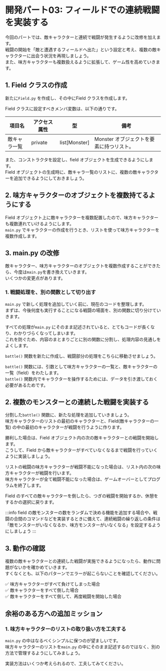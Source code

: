 # 開発パート03: フィールドでの連続戦闘を実装する

今回のパートでは、敵キャラクターと連続で戦闘が発生するように改修を加えます。  
戦闘の開始を「敵と遭遇するフィールドへ出た」という設定と考え、複数の敵キャラクターに出会う状況を再現しましょう。  
また、味方キャラクターも複数扱えるように拡張して、ゲーム性を高めていきます。  

## 1. Field クラスの作成

新たに`Field.py` を作成し、その中にField クラスを作成します。

Field クラスに設定すべきメンバ変数は、以下の通りです。

項目名 | アクセス属性 | 型 | 備考
--- | --- | --- | ---
敵キャラ一覧 | private | list[Monster] | Monster オブジェクトを要素に持つリスト。

また、コンストラクタを設定し、field オブジェクトを生成できるようにします。  
Field オブジェクトの生成時に、敵キャラ一覧のリストに、複数の敵キャラクターを追加できるようにしておきましょう。

## 2. 味方キャラクターのオブジェクトを複数持てるようにする

Field オブジェクト上に敵キャラクターを複数配置したので、味方キャラクターも複数連れていけるようにします。  
`main.py` でキャラクターの作成を行うとき、リストを使って味方キャラクターを複数作成します。

## 3. main.py の改修

敵キャラクター、味方キャラクターのオブジェクトを複数作成することができたら、今度は`main.py`を書き換えていきます。  
いくつかの変更点があります。  

### 1. 戦闘処理を、別の関数として切り出す

`main.py` で新しく処理を追加していく前に、現在のコードを整理します。  
まずは、今後何度も実行することになる戦闘の場面を、別の関数に切り分けていきます。  

すべての処理が`main.py` にそのまま記述されていると、とてもコードが長くなり、わかりづらくなってしまいます。  
これを防ぐため、内容のまとまりごとに別の関数に分割し、処理内容の見通しをよくします。

`battle()` 関数を新たに作成し、戦闘部分の処理をこちらに移動させましょう。  

`battle()` 関数には、引数として味方キャラクターの一覧と、敵キャラクターの一覧（field）をわたします。  
`battle()` 関数内でキャラクターを操作するためには、データを引き渡しておく必要があるためです。

## 2. 複数のモンスターとの連続した戦闘を実装する

分割した`battle()` 関数に、新たな処理を追加していきましょう。  
味方キャラクターのリストの最初のキャラクターと、Field(敵キャラクターの一覧) の中の最初のキャラクターが戦闘を行うように作ります。  

勝利した場合は、Field オブジェクト内の次の敵キャラクターとの戦闘を開始します。  
こうして、Field から敵キャラクターがすべていなくなるまで戦闘を行っていくように実装しましょう。

リストの戦闘の味方キャラクターが戦闘不能になった場合は、リスト内の次の味方キャラクターが戦闘を行います。  
味方キャラクターが全て戦闘不能になった場合は、ゲームオーバーとしてプログラムを終了します。

Field のすべての敵キャラクターを倒したら、つぎの戦闘を開始するか、休憩をするかの選択に戻ります。  

:::info
field の敵モンスターの数をランダムで決める機能を追加する場合や、戦闘の合間のコマンドなどを実装するときに備えて、連続戦闘の繰り返しの条件は「敵モンスターがいなくなるか、味方モンスターがいなくなる」を設定するようにしましょう
:::

## 3. 動作の確認

複数の敵キャラクターとの連続した戦闘が実施できるようになったら、動作に問題がないかを確かめていきます。  
すくなくとも、以下のパターンでエラーが起こらないことを確認してください。

:white_check_mark: 味方キャラクターがすべて負けてしまった場合  
:white_check_mark: 敵キャラクターをすべて倒した場合  
:white_check_mark: 敵キャラクターをすべて倒して、再度戦闘を開始した場合  

## 余裕のある方への追加ミッション

### 1. 味方キャラクターのリストの取り扱い方を工夫する

`main.py` の中はなるべくシンプルに保つのが望ましいです。  
味方キャラクターのリストを`main.py` の中にそのまま記述するのではなく、別の方法で管理するようにしてみましょう。  

実装方法はいくつか考えられるので、工夫してみてください。
